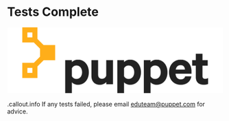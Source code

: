 <!SLIDE center cover>
# Tests Complete

![Puppet Logo](../_images/Puppet-Logo-Amber-Black.png)

.callout.info If any tests failed, please email eduteam@puppet.com for advice.